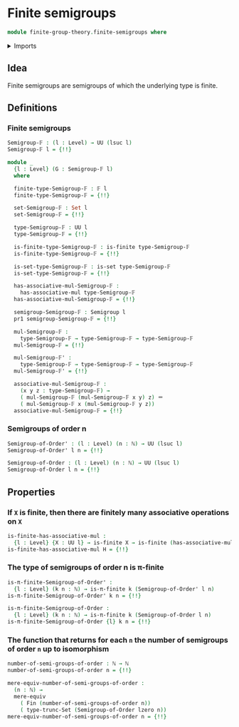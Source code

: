 # Finite semigroups

```agda
module finite-group-theory.finite-semigroups where
```

<details><summary>Imports</summary>

```agda
open import elementary-number-theory.natural-numbers

open import foundation.equivalences
open import foundation.function-types
open import foundation.functoriality-dependent-pair-types
open import foundation.identity-types
open import foundation.mere-equivalences
open import foundation.propositions
open import foundation.set-truncations
open import foundation.sets
open import foundation.type-arithmetic-dependent-pair-types
open import foundation.universe-levels

open import group-theory.semigroups

open import univalent-combinatorics.dependent-function-types
open import univalent-combinatorics.dependent-pair-types
open import univalent-combinatorics.equality-finite-types
open import univalent-combinatorics.finite-types
open import univalent-combinatorics.function-types
open import univalent-combinatorics.pi-finite-types
open import univalent-combinatorics.standard-finite-types
```

</details>

## Idea

Finite semigroups are semigroups of which the underlying type is finite.

## Definitions

### Finite semigroups

```agda
Semigroup-𝔽 : (l : Level) → UU (lsuc l)
Semigroup-𝔽 l = {!!}

module _
  {l : Level} (G : Semigroup-𝔽 l)
  where

  finite-type-Semigroup-𝔽 : 𝔽 l
  finite-type-Semigroup-𝔽 = {!!}

  set-Semigroup-𝔽 : Set l
  set-Semigroup-𝔽 = {!!}

  type-Semigroup-𝔽 : UU l
  type-Semigroup-𝔽 = {!!}

  is-finite-type-Semigroup-𝔽 : is-finite type-Semigroup-𝔽
  is-finite-type-Semigroup-𝔽 = {!!}

  is-set-type-Semigroup-𝔽 : is-set type-Semigroup-𝔽
  is-set-type-Semigroup-𝔽 = {!!}

  has-associative-mul-Semigroup-𝔽 :
    has-associative-mul type-Semigroup-𝔽
  has-associative-mul-Semigroup-𝔽 = {!!}

  semigroup-Semigroup-𝔽 : Semigroup l
  pr1 semigroup-Semigroup-𝔽 = {!!}

  mul-Semigroup-𝔽 :
    type-Semigroup-𝔽 → type-Semigroup-𝔽 → type-Semigroup-𝔽
  mul-Semigroup-𝔽 = {!!}

  mul-Semigroup-𝔽' :
    type-Semigroup-𝔽 → type-Semigroup-𝔽 → type-Semigroup-𝔽
  mul-Semigroup-𝔽' = {!!}

  associative-mul-Semigroup-𝔽 :
    (x y z : type-Semigroup-𝔽) →
    ( mul-Semigroup-𝔽 (mul-Semigroup-𝔽 x y) z) ＝
    ( mul-Semigroup-𝔽 x (mul-Semigroup-𝔽 y z))
  associative-mul-Semigroup-𝔽 = {!!}
```

### Semigroups of order n

```agda
Semigroup-of-Order' : (l : Level) (n : ℕ) → UU (lsuc l)
Semigroup-of-Order' l n = {!!}

Semigroup-of-Order : (l : Level) (n : ℕ) → UU (lsuc l)
Semigroup-of-Order l n = {!!}
```

## Properties

### If `X` is finite, then there are finitely many associative operations on `X`

```agda
is-finite-has-associative-mul :
  {l : Level} {X : UU l} → is-finite X → is-finite (has-associative-mul X)
is-finite-has-associative-mul H = {!!}
```

### The type of semigroups of order n is π-finite

```agda
is-π-finite-Semigroup-of-Order' :
  {l : Level} (k n : ℕ) → is-π-finite k (Semigroup-of-Order' l n)
is-π-finite-Semigroup-of-Order' k n = {!!}

is-π-finite-Semigroup-of-Order :
  {l : Level} (k n : ℕ) → is-π-finite k (Semigroup-of-Order l n)
is-π-finite-Semigroup-of-Order {l} k n = {!!}
```

### The function that returns for each `n` the number of semigroups of order `n` up to isomorphism

```agda
number-of-semi-groups-of-order : ℕ → ℕ
number-of-semi-groups-of-order n = {!!}

mere-equiv-number-of-semi-groups-of-order :
  (n : ℕ) →
  mere-equiv
    ( Fin (number-of-semi-groups-of-order n))
    ( type-trunc-Set (Semigroup-of-Order lzero n))
mere-equiv-number-of-semi-groups-of-order n = {!!}
```
